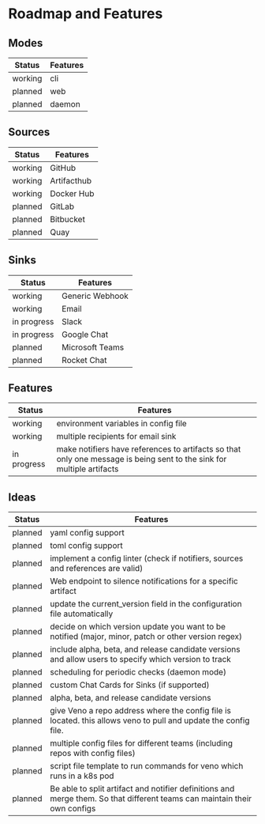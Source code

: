 # Roadmap and Features

## Modes

| **Status** | **Features** |
| ---------- | ------------ |
| working    | cli          |
| planned    | web          |
| planned    | daemon       |

## Sources

| Status  | Features    |
| ------- | ----------- |
| working | GitHub      |
| working | Artifacthub |
| working | Docker Hub  |
| planned | GitLab      |
| planned | Bitbucket   |
| planned | Quay        |

## Sinks

| Status      | Features        |
| ----------- | --------------- |
| working     | Generic Webhook |
| working     | Email           |
| in progress | Slack           |
| in progress | Google Chat     |
| planned     | Microsoft Teams |
| planned     | Rocket Chat     |

## Features

| Status      | Features                                                                                                              |
| ----------- | --------------------------------------------------------------------------------------------------------------------- |
| working     | environment variables in config file                                                                                  |
| working     | multiple recipients for email sink                                                                                    |
| in progress | make notifiers have references to artifacts so that only one message is being sent to the sink for multiple artifacts |

## Ideas

| Status  | Features                                                                                                                  |
| ------- | ------------------------------------------------------------------------------------------------------------------------- |
| planned | yaml config support                                                                                                       |
| planned | toml config support                                                                                                       |
| planned | implement a config linter (check if notifiers, sources and references are valid)                                          |
| planned | Web endpoint to silence notifications for a specific artifact                                                             |
| planned | update the current_version field in the configuration file automatically                                                  |
| planned | decide on which version update you want to be notified (major, minor, patch or other version regex)                       |
| planned | include alpha, beta, and release candidate versions and allow users to specify which version to track                     |
| planned | scheduling for periodic checks (daemon mode)                                                                              |
| planned | custom Chat Cards for Sinks (if supported)                                                                                |
| planned | alpha, beta, and release candidate versions                                                                               |
| planned | give Veno a repo address where the config file is located. this allows veno to pull and update the config file.           |
| planned | multiple config files for different teams (including repos with config files)                                             |
| planned | script file template to run commands for veno which runs in a k8s pod                                                     |
| planned | Be able to split artifact and notifier definitions and merge them. So that different teams can maintain their own configs |
